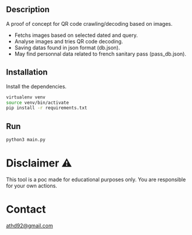 
## Description

A proof of concept for QR code crawling/decoding based on images.
- Fetchs images based on selected dated and query.
- Analyse images and tries QR code decoding.
- Saving datas found in json format (db.json).
- May find personnal data related to french sanitary pass (pass_db.json).

## Installation
Install the dependencies.

```sh
virtualenv venv
source venv/bin/activate
pip install -r requirements.txt
```

## Run

```python
python3 main.py
```

# Disclaimer :warning:
This tool is a poc made for educational purposes only.
You are responsible for your own actions.


# Contact
[athd92@gmail.com](mailto:athd92@gmail.com)